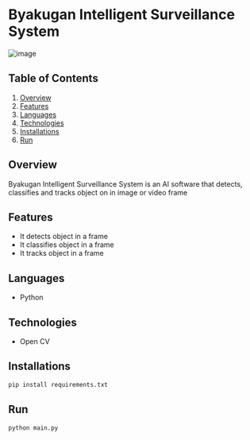 # Byakugan Intelligent Surveillance System

![image](https://drive.google.com/uc?export=download&id=1loJZx_V1LhtpoIsTj9awfIA1bQekhcA6)


## Table of Contents

1. [Overview](#overview)
2. [Features](#features)
3. [Languages](#languages)
4. [Technologies](#technologies)
5. [Installations](#installations)
6. [Run](#run)

## Overview

Byakugan Intelligent Surveillance System is an AI software that detects, classifies and tracks object on in image or video frame

## Features

- It detects object in a frame
- It classifies object in a frame
- It tracks object in a frame

## Languages

- Python

## Technologies

- Open CV

## Installations

```bash
pip install requirements.txt
```

## Run

```bash
python main.py
```

